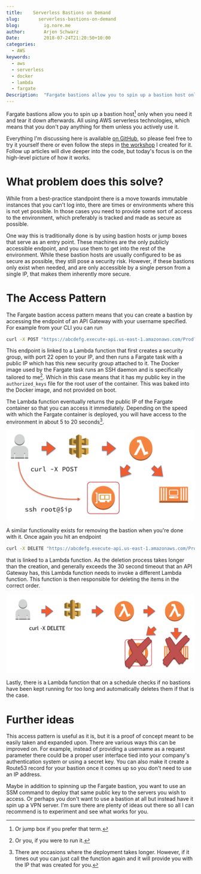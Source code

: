 ```yaml
---
title:    Serverless Bastions on Demand    
slug:       serverless-bastions-on-demand
blog:         ig.nore.me  
author:       Arjen Schwarz  
Date:         2018-07-24T21:20:50+10:00
categories:
  - AWS
keywords:
  - aws
  - serverless
  - docker
  - lambda
  - fargate
Description:  "Fargate bastions allow you to spin up a bastion host only when you need it and tear it down afterwards. All using AWS serverless technologies, which means that you don't pay anything for them unless you actively use it. "
---
```


Fargate bastions allow you to spin up a bastion host[^1] only when you need it and tear it down afterwards. All using AWS serverless technologies, which means that you don't pay anything for them unless you actively use it. 

Everything I'm discussing here is available [on GitHub](https://github.com/ArjenSchwarz/fargate-bastion), so please feel free to try it yourself there or even follow the steps in [the workshop](https://github.com/ArjenSchwarz/workshop-fargate-bastion) I created for it. Follow up articles will dive deeper into the code, but today's focus is on the high-level picture of how it works.

# What problem does this solve?

While from a best-practice standpoint there is a move towards immutable instances that you can't log into, there are times or environments where this is not yet possible. In those cases you need to provide some sort of access to the environment, which preferably is tracked and made as secure as possible.

One way this is traditionally done is by using bastion hosts or jump boxes that serve as an entry point. These machines are the only publicly accessible endpoint, and you use them to get into the rest of the environment. While these bastion hosts are usually configured to be as secure as possible, they still pose a security risk. However, if these bastions only exist when needed, and are only accessible by a single person from a single IP, that makes them inherently more secure.

# The Access Pattern

The Fargate bastion access pattern means that you can create a bastion by accessing the endpoint of an API Gateway with your username specified. For example from your CLI you can run  

```bash
curl -X POST "https://abcdefg.execute-api.us-east-1.amazonaws.com/Prod?user=arjen"
```

This endpoint is linked to a Lambda function that first creates a security group, with port 22 open to your IP, and then runs a Fargate task with a public IP which has this new security group attached to it. The Docker image used by the Fargate task runs an SSH daemon and is specifically tailored to me[^2]. Which in this case means that it has my public key in the `authorized_keys` file for the root user of the container. This was baked into the Docker image, and not provided on boot.

The Lambda function eventually returns the public IP of the Fargate container so that you can access it immediately. Depending on the speed with which the Fargate container is deployed, you will have access to the environment in about 5 to 20 seconds[^3].

![](fargate-bastion-create.png)

A similar functionality exists for removing the bastion when you're done with it. Once again you hit an endpoint

```bash
curl -X DELETE "https://abcdefg.execute-api.us-east-1.amazonaws.com/Prod?user=arjen"
```

that is linked to a Lambda function. As the deletion process takes longer than the creation, and generally exceeds the 30 second timeout that an API Gateway has, this Lambda function needs to invoke a different Lambda function. This function is then responsible for deleting the items in the correct order.

![](fargate-bastion-destroy.png)

Lastly, there is a Lambda function that on a schedule checks if no bastions have been kept running for too long and automatically deletes them if that is the case.

# Further ideas

This access pattern is useful as it is, but it is a proof of concept meant to be easily taken and expanded upon. There are various ways this can be improved on. For example, instead of providing a username as a request parameter there could be a proper user interface tied into your company's authentication system or using a secret key. You can also make it create a Route53 record for your bastion once it comes up so you don't need to use an IP address.

Maybe in addition to spinning up the Fargate bastion, you want to use an SSM command to deploy that same public key to the servers you wish to access. Or perhaps you don't want to use a bastion at all but instead have it spin up a VPN server. I'm sure there are plenty of ideas out there so all I can recommend is to experiment and see what works for you.

[^1]:	Or jump box if you prefer that term.

[^2]:	Or you, if you were to run it.

[^3]:	There are occasions where the deployment takes longer. However, if it times out you can just call the function again and it will provide you with the IP that was created for you.